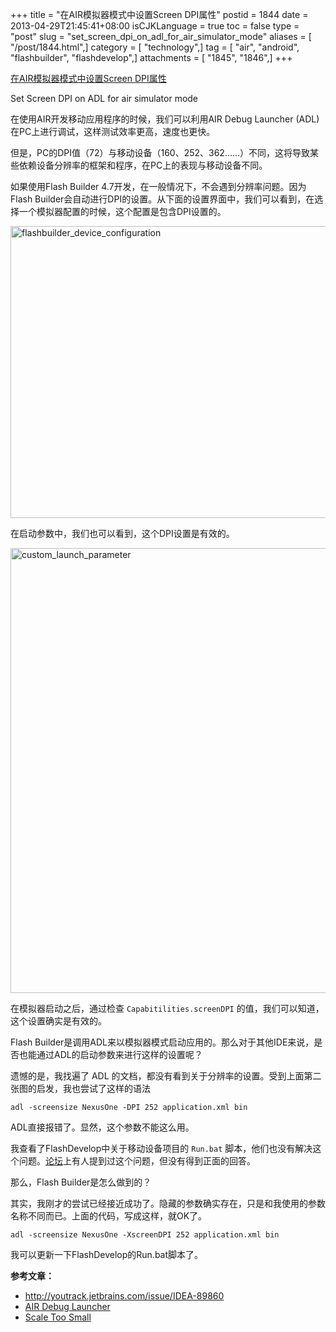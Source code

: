 +++
title = "在AIR模拟器模式中设置Screen DPI属性"
postid = 1844
date = 2013-04-29T21:45:41+08:00
isCJKLanguage = true
toc = false
type = "post"
slug = "set_screen_dpi_on_adl_for_air_simulator_mode"
aliases = [ "/post/1844.html",]
category = [ "technology",]
tag = [ "air", "android", "flashbuilder", "flashdevelop",]
attachments = [ "1845", "1846",]
+++


[在AIR模拟器模式中设置Screen DPI属性](https://blog.zengrong.net/post/1844.html)

Set Screen DPI on ADL for air simulator mode

在使用AIR开发移动应用程序的时候，我们可以利用AIR Debug Launcher (ADL)在PC上进行调试，这样测试效率更高，速度也更快。

但是，PC的DPI值（72）与移动设备（160、252、362……）不同，这将导致某些依赖设备分辨率的框架和程序，在PC上的表现与移动设备不同。

如果使用Flash Builder 4.7开发，在一般情况下，不会遇到分辨率问题。因为Flash Builder会自动进行DPI的设置。从下面的设置界面中，我们可以看到，在选择一个模拟器配置的时候，这个配置是包含DPI设置的。<!--more-->

<img src="/uploads/2013/04/flashbuilder_device_configuration.png" alt="flashbuilder_device_configuration" width="894" height="467" class="aligncenter size-full wp-image-1845" />

在启动参数中，我们也可以看到，这个DPI设置是有效的。

<img src="/uploads/2013/04/custom_launch_parameter.png" alt="custom_launch_parameter" width="775" height="712" class="aligncenter size-full wp-image-1846" />

在模拟器启动之后，通过检查 `Capabitilities.screenDPI` 的值，我们可以知道，这个设置确实是有效的。

Flash Builder是调用ADL来以模拟器模式启动应用的。那么对于其他IDE来说，是否也能通过ADL的启动参数来进行这样的设置呢？

遗憾的是，我找遍了 ADL 的文档，都没有看到关于分辨率的设置。受到上面第二张图的启发，我也尝试了这样的语法

	adl -screensize NexusOne -DPI 252 application.xml bin

ADL直接报错了。显然，这个参数不能这么用。

我查看了FlashDevelop中关于移动设备项目的 `Run.bat` 脚本，他们也没有解决这个问题。[论坛](http://www.flashdevelop.org/community/viewtopic.php?p=43117#p43117)上有人提到过这个问题，但没有得到正面的回答。

那么，Flash Builder是怎么做到的？

其实，我刚才的尝试已经接近成功了。隐藏的参数确实存在，只是和我使用的参数名称不同而已。上面的代码，写成这样，就OK了。

	adl -screensize NexusOne -XscreenDPI 252 application.xml bin

我可以更新一下FlashDevelop的Run.bat脚本了。

**参考文章：**

* <http://youtrack.jetbrains.com/issue/IDEA-89860>
* [AIR Debug Launcher](http://help.adobe.com/en_US/air/build/WSfffb011ac560372f-6fa6d7e0128cca93d31-8000.html#WS5b3ccc516d4fbf351e63e3d118666ade46-7f65)
* [Scale Too Small](http://forum.starling-framework.org/topic/scale-too-small)
